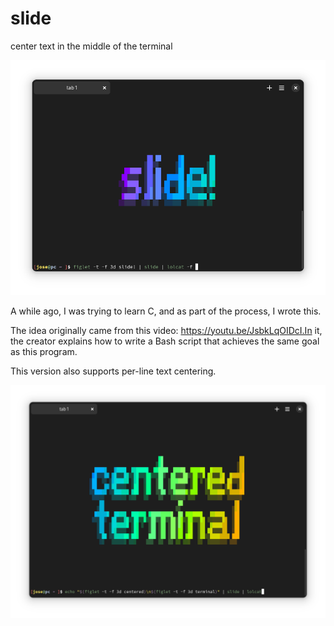 # slide
center text in the middle of the terminal

![slide image](./shorts/1.png)

A while ago, I was trying to learn C, and as part of the process, I wrote this.

The idea originally came from this video: https://youtu.be/JsbkLqOIDcI.In it, the creator explains how to write a Bash script that achieves the same goal as this program.

This version also supports per-line text centering.

![slide image](./shorts/2.png)
